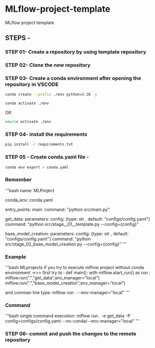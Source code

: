 # MLflow-project-template
MLflow project template

## STEPS -

### STEP 01- Create a repository by using template repository

### STEP 02- Clone the new repository

### STEP 03- Create a conda environment after opening the repository in VSCODE

```bash
conda create --prefix ./env python=3.10 -y
```

```bash
conda activate ./env
```
OR
```bash
source activate ./env
```

### STEP 04- install the requirements
```bash
pip install -r requirements.txt
```

### STEP 05 - Create conda.yaml file -
```bash
conda env export > conda.yaml
```
### Remember
'''bash 
name: MLProject

conda_env: conda.yaml

entry_points:
  main:
    command: "python src/main.py"

  get_data:
    parameters:
      config: {type: str , default: "configs/config.yaml"}
    command: "python src/stage__01__template.py --config={config}"

  base_model_creation:
    parameters:
      config: {type: str , default: "configs/config.yaml"}
    command: "python src/stage_02_base_model_creation.py --config={config}"
    '''
### Example
'''bash
MLprojects
if you try to execute mlflow project without conda environment ->>>
first try to : 
def main():
    with mlflow.start_run() as run :
        mlflow.run(".","get_data",env_manager="local")
        mlflow.run(".","base_model_creation",env_manager="local")

and comman line type:
mlflow run . --env-manager="local"
'''
### Command
'''bash
single command execution:
mlflow run . -e get_data -P config=configs/config.yaml --no-conda/--env-manager="local"
'''
### STEP 06- commit and push the changes to the remote repository